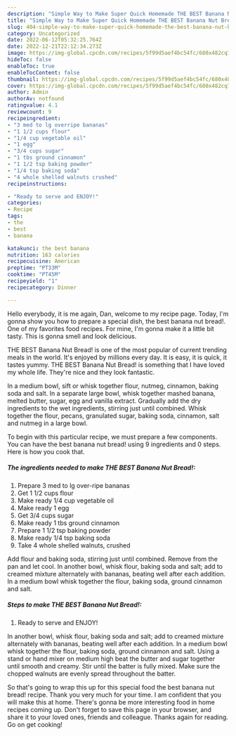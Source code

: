 ```yaml
---
description: "Simple Way to Make Super Quick Homemade THE BEST Banana Nut Bread!"
title: "Simple Way to Make Super Quick Homemade THE BEST Banana Nut Bread!"
slug: 404-simple-way-to-make-super-quick-homemade-the-best-banana-nut-bread
category: Uncategorized
date: 2022-06-12T05:32:25.764Z
date: 2022-12-21T22:12:34.273Z
image: https://img-global.cpcdn.com/recipes/5f99d5aef4bc54fc/680x482cq70/the-best-banana-nut-bread-recipe-main-photo.jpg
hideToc: false
enableToc: true
enableTocContent: false
thumbnail: https://img-global.cpcdn.com/recipes/5f99d5aef4bc54fc/680x482cq70/the-best-banana-nut-bread-recipe-main-photo.jpg
cover: https://img-global.cpcdn.com/recipes/5f99d5aef4bc54fc/680x482cq70/the-best-banana-nut-bread-recipe-main-photo.jpg
author: Admin
authorAv: notfound
ratingvalue: 4.1
reviewcount: 9
recipeingredient:
- "3 med to lg overripe bananas"
- "1 1/2 cups flour"
- "1/4 cup vegetable oil"
- "1 egg"
- "3/4 cups sugar"
- "1 tbs ground cinnamon"
- "1 1/2 tsp baking powder"
- "1/4 tsp baking soda"
- "4 whole shelled walnuts crushed"
recipeinstructions:

- "Ready to serve and ENJOY!"
categories:
- Recipe
tags:
- the
- best
- banana

katakunci: the best banana 
nutrition: 163 calories
recipecuisine: American
preptime: "PT33M"
cooktime: "PT45M"
recipeyield: "1"
recipecategory: Dinner

---
```



Hello everybody, it is me again, Dan, welcome to my recipe page. Today, I'm gonna show you how to prepare a special dish, the best banana nut bread!. One of my favorites food recipes. For mine, I'm gonna make it a little bit tasty. This is gonna smell and look delicious.

THE BEST Banana Nut Bread! is one of the most popular of current trending meals in the world. It's enjoyed by millions every day. It is easy, it is quick, it tastes yummy. THE BEST Banana Nut Bread! is something that I have loved my whole life. They're nice and they look fantastic.

In a medium bowl, sift or whisk together flour, nutmeg, cinnamon, baking soda and salt. In a separate large bowl, whisk together mashed banana, melted butter, sugar, egg and vanilla extract. Gradually add the dry ingredients to the wet ingredients, stirring just until combined. Whisk together the flour, pecans, granulated sugar, baking soda, cinnamon, salt and nutmeg in a large bowl.


To begin with this particular recipe, we must prepare a few components. You can have the best banana nut bread! using 9 ingredients and 0 steps. Here is how you cook that.

<!--inarticleads1-->

##### The ingredients needed to make THE BEST Banana Nut Bread!:

1. Prepare 3 med to lg over-ripe bananas
1. Get 1 1/2 cups flour
1. Make ready 1/4 cup vegetable oil
1. Make ready 1 egg
1. Get 3/4 cups sugar
1. Make ready 1 tbs ground cinnamon
1. Prepare 1 1/2 tsp baking powder
1. Make ready 1/4 tsp baking soda
1. Take 4 whole shelled walnuts, crushed


Add flour and baking soda, stirring just until combined. Remove from the pan and let cool. In another bowl, whisk flour, baking soda and salt; add to creamed mixture alternately with bananas, beating well after each addition. In a medium bowl whisk together the flour, baking soda, ground cinnamon and salt. 

<!--inarticleads2-->

##### Steps to make THE BEST Banana Nut Bread!:


1. Ready to serve and ENJOY!

In another bowl, whisk flour, baking soda and salt; add to creamed mixture alternately with bananas, beating well after each addition. In a medium bowl whisk together the flour, baking soda, ground cinnamon and salt. Using a stand or hand mixer on medium high beat the butter and sugar together until smooth and creamy. Stir until the batter is fully mixed. Make sure the chopped walnuts are evenly spread throughout the batter. 

So that's going to wrap this up for this special food the best banana nut bread! recipe. Thank you very much for your time. I am confident that you will make this at home. There's gonna be more interesting food in home recipes coming up. Don't forget to save this page in your browser, and share it to your loved ones, friends and colleague. Thanks again for reading. Go on get cooking!
